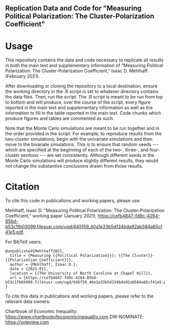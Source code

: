 ## Replication Data and Code for "Measuring Political Polarization: The Cluster-Polarization Coefficient"

# Usage

This repository contains the data and code necessary to replicate all results in both the main text and supplementary information of "Measuring Political Polarization: The Cluster-Polarization Coefficient," Isaac D. Mehlhaff (February 2021).

After downloading or cloning the repository to a local destination, ensure the working directory in the .R script is set to whatever directory contains the data files. Then, run the script. The .R script is meant to be run from top to bottom and will produce, over the course of the script, every figure reported in the main text and supplementary information as well as the information to fill in the table reported in the main text. Code chunks which produce figures and tables are commented as such.

Note that the Monte Carlo simulations are meant to be run together and in the order provided in the script. For example, to reproduce results from the two-cluster simulations, begin with the univariate simulations and then move to the bivariate simulations. This is to ensure that random seeds --- which are specified at the beginning of each of the two-, three-, and four-cluster sections --- are set consistently. Although different seeds in the Monte Carlo simulations will produce slightly different results, they would not change the substantive conclusions drawn from those results.

# Citation

To cite this code in publications and working papers, please use:

Mehlhaff, Isaac D. "Measuring Political Polarization: The Cluster-Polarization Coefficient," working paper (January 2021), https://cefb4847-fd9c-4264-85bd-b53c1fb03099.filesusr.com/ugd/645f59_40a1e33b5d134bda92ab584a65cf41e5.pdf.

For BibTeX users:

```
@unpublished{Mehlhaff2021,
  title = {Measuring {{Political Polarization}}}: {{The Cluster}}-{{Polarization Coefficient}}},
  author = {Mehlhaff, Isaac D.},
  date = {2021-01},
  location = {{The University of North Carolina at Chapel Hill}},
  url = {https://cefb4847-fd9c-4264-85bd-b53c1fb03099.filesusr.com/ugd/645f59_40a1e33b5d134bda92ab584a65cf41e5.pdf}
}
```

To cite this data in publications and working papers, please refer to the relevant data owners:

Chartbook of Economic Inequality: https://www.chartbookofeconomicinequality.com
DW-NOMINATE: https://voteview.com
